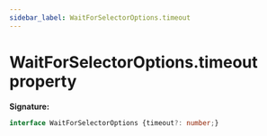 ```yaml
---
sidebar_label: WaitForSelectorOptions.timeout
---
```

# WaitForSelectorOptions.timeout property

**Signature:**

```typescript
interface WaitForSelectorOptions {timeout?: number;}
```
